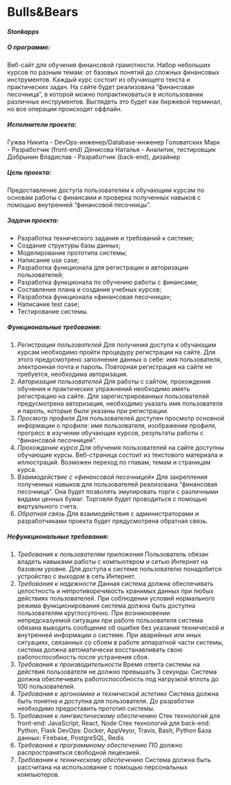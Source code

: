 # Bulls&Bears
#### _Stonkapps_

##### О программе:
Веб-сайт для обучения финансовой грамотности. Набор небольших курсов по разным темам: от базовых понятий до сложных финансовых инструментов. Каждый курс состоит из обучающего текста и практических задач.
На сайте будет реализована “финансовая песочница”, в которой можно попрактиковаться в использовании различных инструментов. Выглядеть это будет как биржевой терминал, но все операции происходят оффлайн.

##### Исполнители проекта:
Гужва Никита - DevOps-инженер/Database-инженер
Головатских Марк - Разработчик (front-end)
Денисова Наталья - Аналитик, тестировщик
Добрынин Владислав - Разработчик (back-end), дизайнер

##### _Цель проекта:_
Предоставление доступа пользователям к обучающим курсам по основам работы с финансами и проверка полученных навыков с помощью внутренней “финансовой песочницы”.

##### _Задачи проекта:_
- Разработка технического задания и требований к системе;
- Создание структуры базы данных;
- Моделирование прототипа системы;
- Написание use case;
- Разработка функционала для регистрации и авторизации пользователей;
- Разработка функционала по обучению работы с финансами;
- Составление плана и создание учебных курсов;
- Разработка функционала «финансовая песочница»;
- Написание test case;
- Тестирование системы.

##### _Функциональные требования:_
1.	_Регистрация пользователей_
Для получения доступа к обучающим курсам необходимо пройти процедуру регистрации на сайте. Для этого предусмотрено заполнение данных о себе: имя пользователя, электронная почта и пароль. Повторная регистрация на сайте не требуется, необходима авторизация.
2.	_Авторизация пользователей_
Для работы с сайтом, прохождения обучения и практических упражнений необходимо иметь регистрацию на сайте. Для зарегистрированных пользователей предусмотрена авторизация, необходимо указать имя пользователя и пароль, которые были указаны при регистрации.
3.	_Просмотр профиля_
Для пользователей доступен просмотр основной информации о профиле: имя пользователя, изображение профиля, прогресс в изучении обучающих курсов, результаты работы с “финансовой песочницей”.
4.	_Прохождение курса_
Для обучения пользователей на сайте доступны обучающие курсы. Веб-страница состоит из текстового материала и иллюстраций. Возможен переход по главам, темам и страницам курса.  
5.	_Взаимодействие с «финансовой песочницей»_
Для закрепления полученных навыков для пользователей реализована “финансовая песочница”.   Она будет позволять эмулировать торги с различными видами ценных бумаг. Торговля будет проводиться с помощью виртуального счета.
6.	_Обратная связь_
Для взаимодействия с администраторами и разработчиками проекта будет предусмотрена обратная связь. 

##### _Нефункциональные требования:_
1.	_Требования к пользователям приложения_
Пользователь обязан владеть навыками работы с компьютером и сетью Интернет на базовом уровне. Для доступа к системе пользователю понадобится устройство с выходом в сеть Интернет.
2.	_Требования к надежности_
Данная система должна обеспечивать целостность и непротиворечивость хранимых данных при любых действиях пользователей. При соблюдении условий нормального режима функционирования система должна быть доступна пользователям круглосуточно. 
При возникновении непредсказуемой ситуации при работе пользователя система обязана выводить сообщение об ошибке без указания технической и внутренней информации о системе.
При аварийных или иных ситуациях, связанных со сбоем в работе аппаратной части системы, система должна автоматически восстанавливать свою работоспособность после устранения сбоя.
3.	_Требования к производительности_
Время ответа системы на действия пользователя не должно превышать 3 секунды.
Система должна обеспечивать работоспособность под нагрузкой вплоть до 100 пользователей.
4.	_Требования к эргономике и технической эстетике_
Система должна быть понятна и доступна для пользователя. До разработки необходимо предоставить прототип системы.
5.	_Требования к лингвистическому обеспечению_
Стек технологий для front-end: JavaScript, React, Node
Стек технологий для back-end: Python, Flask
DevOps: Docker, AppVeyor, Travis, Bash, Python
База данных: Firebase, PostgreSQL, Redis
6.	_Требования к программному обеспечению_ 
ПО должно распространяться свободной лицензией.
7.	_Требования к техническому обеспечению_ 
Система должна быть рассчитана на использование с помощью персональных компьютеров.
